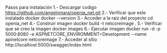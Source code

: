 Pasos para instalación
1.- Descargar codigo https://github.com/angelnmara/openia_net.git
2.- Verificar que este instalado docker docker --version
3.- Acceder a la raiz del proyecto cd openia_net
4.- Construir imagen docker build -t netcoreimage .
5.- Verificar que se creo la imagen docker images
6.- Ejecutar imagen docker run -d -p 5000:8080 -e ASPNETCORE_ENVIRONMENT=Development --name apinetcore  netcoreimage
7.- Acceder al sitio http://localhost:5000/swagger/index.html
